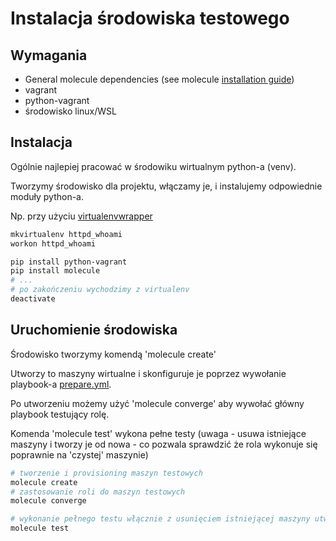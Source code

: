 # Instalacja środowiska testowego

## Wymagania

* General molecule dependencies (see molecule [installation guide](https://molecule.readthedocs.io/en/latest/installation.html))
* vagrant
* python-vagrant
* środowisko linux/WSL

## Instalacja

Ogólnie najlepiej pracować w środowiku wirtualnym python-a (venv).

Tworzymy środowisko dla projektu, włączamy je, i instalujemy odpowiednie moduły python-a.


Np. przy użyciu [virtualenvwrapper](https://virtualenvwrapper.readthedocs.io/en/latest/)

```bash
mkvirtualenv httpd_whoami
workon httpd_whoami

pip install python-vagrant
pip install molecule
# ...
# po zakończeniu wychodzimy z virtualenv
deactivate

```

## Uruchomienie środowiska

Środowisko tworzymy komendą 'molecule create'

Utworzy to maszyny wirtualne i skonfiguruje je poprzez wywołanie playbook-a [prepare.yml](prepare.yml).

Po utworzeniu możemy użyć 'molecule converge' aby wywołać główny playbook testujący rolę.

Komenda 'molecule test' wykona pełne testy (uwaga - usuwa istniejące maszyny i tworzy je od nowa - co pozwala sprawdzić że rola wykonuje się poprawnie na 'czystej' maszynie)

```bash
# tworzenie i provisioning maszyn testowych
molecule create
# zastosowanie roli do maszyn testowych
molecule converge

# wykonanie pełnego testu włącznie z usunięciem istniejącej maszyny utworzeniem jej od początku i wykonaniem testów
molecule test
```